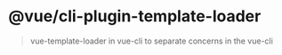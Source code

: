 # @vue/cli-plugin-template-loader

> vue-template-loader in vue-cli to separate concerns in the vue-cli
